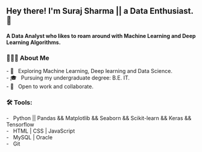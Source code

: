 <h2> Hey there! I'm Suraj Sharma || a Data Enthusiast. 👋</h2>
<h4> A Data Analyst who likes to roam around with Machine Learning and Deep Learning Algorithms. </h4>


<h3> 👨🏻‍💻 About Me </h3>
- 🤔 &nbsp; Exploring Machine Learning, Deep learning and Data Science. </br>
- 🎓 &nbsp; Pursuing my undergraduate degree: B.E. IT. </br>
- 💼 &nbsp; Open to work and collaborate. </br>


<h3>🛠 Tools:</h3>  
- &nbsp; Python || Pandas && Matplotlib && Seaborn && Scikit-learn && Keras && Tensorflow </br>
- &nbsp; HTML | CSS | JavaScript </br>
- &nbsp; MySQL | Oracle </br>
- &nbsp; Git </br>


<br/>
